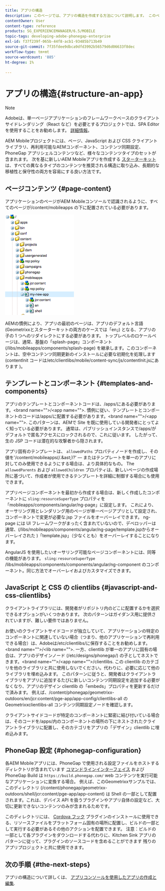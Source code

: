 ```yaml
---
title: アプリの構造
description: このページでは、アプリの構造を作成する方法について説明します。 このページでは、テンプレートとコンポーネントを構造化する方法と、JavaScript および CSS Clientlib に関する情報について説明します。
contentOwner: User
content-type: reference
products: SG_EXPERIENCEMANAGER/6.5/MOBILE
topic-tags: developing-adobe-phonegap-enterprise
exl-id: f37f239f-065b-44f8-acb1-93485b713b49
source-git-commit: 7f35fdee9dbca9dfd3992b56579d6d06633f8dec
workflow-type: tm+mt
source-wordcount: '885'
ht-degree: 1%

---
```


# アプリの構造{#structure-an-app}

>[!NOTE]
>
>Adobeは、単一ページアプリケーションのフレームワークベースのクライアントサイドレンダリング（React など）を必要とするプロジェクトでは、SPA Editor を使用することをお勧めします。 [詳細情報](/help/sites-developing/spa-overview.md)。

AEM Mobileプロジェクトには、ページ、JavaScript および CSS クライアントライブラリ、再利用可能なAEMコンポーネント、コンテンツ同期設定、PhoneGap アプリシェルコンテンツなど、様々なコンテンツタイプのセットが含まれます。 次を基に新しいAEM Mobileアプリを作成する [スターターキット](https://github.com/Adobe-Marketing-Cloud-Apps/aem-phonegap-starter-kit) は、すべての異なるタイプのコンテンツを推奨される構造に取り込み、長期的な移植性と保守性の両方を容易にする良い方法です。

## ページコンテンツ {#page-content}

アプリケーションのページがAEM Mobileコンソールで認識されるように、すべてのページが/content/mobileapps の下に配置されている必要があります。

![chlimage_1-52](assets/chlimage_1-52.png)

AEMの慣例により、アプリの最初のページは、アプリのデフォルト言語 (Geometrixxとスターターキットの両方のケースでは「en」) となる、アプリの子の 1 つへのリダイレクトにする必要があります。 トップレベルのロケールページは、通常、基盤の「splash-page」コンポーネント (/libs/mobileapps/components/splash-page) を継承します。このコンポーネントは、空中コンテンツ同期更新のインストールに必要な初期化を処理します (contentInit コードは/etc/clientlibs/mobile/content-sync/js/contentInit.jsにあります )。

## テンプレートとコンポーネント {#templates-and-components}

アプリのテンプレートとコンポーネントコードは、/apps/にある必要があります。&lt;brand name=&quot;&quot;>/&lt;app name=&quot;&quot;>. 慣例に従い、テンプレートとコンポーネントのコードは/apps/に配置する必要があります。&lt;brand name=&quot;&quot;>/&lt;app name=&quot;&quot;>. このパターンは、AEMで Site を既に使用している開発者にとってよく知っている必要があります。 通常は、パブリッシュインスタンスで/apps/がデフォルトで匿名アクセスにロックされるので、これに従います。 したがって、生の JSP コードは潜在的な攻撃者から隠されます。

アプリ固有のテンプレートは、 `allowedPaths` プロパティノードを作成し、その値を&#39;/content/mobileapps(/.&amp;ast;)?&#39;  — またはテンプレートを単一のアプリに対してのみ使用できるようにする場合は、より具体的なもの。 The `allowedParents` および `allowedChildren` プロパティは、新しいページの作成場所に基づいて、作成者が使用できるテンプレートを詳細に制御する場合にも使用できます。

アプリページコンポーネントを最初から作成する場合は、新しく作成したコンポーネントに `sling:resourceSuperType` プロパティを「mobileapps/components/angular/ng-page」に設定します。 これにより、オーサリング用とレンダリング用のページが単一ページアプリとして設定され、コンポーネントで変更が必要な.jsp ファイルをオーバーレイできます。 ng-page には UI フレームワークがまったく含まれていないので、デベロッパーは通常、(/libs/mobileapps/components/angular/ng-page/template.jspからオーバーレイされた )「template.jsp」（少なくとも）をオーバーレイすることになります。

AngularJS を使用したいオーサリング可能なページコンポーネントには、同等の機能があります。 `sling:resourceSuperType` /libs/mobileapps/components/components/angular/ng-component のコンポーネント。同じ方法でオーバーレイおよびカスタマイズできます。

## JavaScript と CSS の clientlibs {#javascript-and-css-clientlibs}

クライアントライブラリには、開発者がリポジトリ内のどこに配置するかを選択できるオプションがいくつかあります。 次のパターンはガイダンス用に提供されていますが、難しい要件ではありません。

お使いのクライアントサイドコードが独立していて、アプリケーションの特定のコンポーネントに関連していない場合（つまり、他のアプリケーションで再利用できる場合）は、Adobeは/etc/clientlibs/に保存することをお勧めします。&lt;brand name=&quot;&quot;>/&lt;lib name=&quot;&quot;>. 一方、clientlib が単一のアプリに固有の場合は、アプリのデザインノード (/etc/designs/phonegap/) の子としてネストできます。&lt;brand name=&quot;&quot;>/&lt;app name=&quot;&quot;>/clientlibs. この clientlib のカテゴリを他のライブラリと共に使用しないでください。代わりに、必要に応じて他のライブラリを埋め込みます。 このパターンに従うと、開発者はクライアントライブラリをアプリに追加するたびに新しいコンテンツ同期設定を追加する必要がなくなり、アプリのデザイン clientlib の「embeds」プロパティを更新するだけで済みます。 例えば、/content/phonegap/geometrixx-outdoors/en/jcr:content/pge-app/app-config/clientlibs-all のGeometrixxclientlibs-all コンテンツ同期設定ノードを確認します。

クライアントサイドコードが特定のコンポーネントに緊密に結び付いている場合は、そのコードを/apps/内のコンポーネントの場所の下にネストされたクライアントライブラリに配置し、そのカテゴリをアプリの「デザイン」clientlib に埋め込みます。

## PhoneGap 設定 {#phonegap-configuration}

各AEM Mobileアプリには、PhoneGap で使用される設定ファイルをホストするディレクトリが含まれています [コマンドラインインターフェイス](https://github.com/phonegap/phonegap-cli) および PhoneGap Build は `https://build.phonegap.com/` web コンテンツを実行可能なアプリケーションに変換する場合。 例えば、このGeometrixxサンプルでは、このディレクトリ (/content/phonegap/geometrixx-outdoors/shell/jcr:content/pge-app/app-content) は Shell の一部として配置されます。これは、デバイス API を扱うプラグインやアプリ自体の設定など、大切に更新できないコンテンツのみが含まれるためです。

このディレクトリには、 [Cordova フック](https://cordova.apache.org/docs/en/dev/guide/appdev/hooks/index.html#Hooks%20Guide) プラグインのインストールに使用できる、リソースファイルをプラットフォーム固有の場所に配置し、ビルドの一部として実行する必要があるその他のアクションを配置できます。 注意：ビルドの一部として各プラグインをダウンロードする代わりに、Kitchen Sink アプリのパターンに従って、プラグインのソースコードを含めることができます<!-- THIS URL IS 404 (https://github.com/blefebvre/aem-phonegap-kitchen-sink/tree/master/content/src/main/content/jcr_root/content/phonegap/kitchen-sink/shell/_jcr_content/pge-app/app-content/phonegap/plugins) --> 残りのアプリプロジェクトと共に使用できます。

## 次の手順 {#the-next-steps}

アプリの構造について詳しくは、 [アプリコンソールを使用したアプリの作成と編集](/help/mobile/phonegap-apps-console.md).
